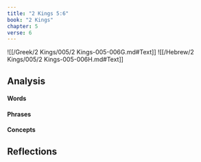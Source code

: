 ```yaml
---
title: "2 Kings 5:6"
book: "2 Kings"
chapter: 5
verse: 6
---
```

![[/Greek/2 Kings/005/2 Kings-005-006G.md#Text]]
![[/Hebrew/2 Kings/005/2 Kings-005-006H.md#Text]]

## Analysis

#### Words

#### Phrases

#### Concepts

## Reflections
